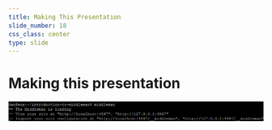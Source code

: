 ```yaml
---
title: Making This Presentation
slide_number: 18
css_class: center
type: slide
---
```


# Making this presentation

![Middleman's built-in webserver](images/middleman-server.png)
